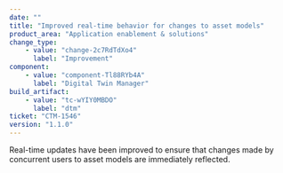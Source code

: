 ```yaml
---
date: ""
title: "Improved real-time behavior for changes to asset models"
product_area: "Application enablement & solutions"
change_type:
    - value: "change-2c7RdTdXo4"
      label: "Improvement"
component:
    - value: "component-Tl88RYb4A"
      label: "Digital Twin Manager"
build_artifact:
    - value: "tc-wYIY0MBDO"
      label: "dtm"
ticket: "CTM-1546"
version: "1.1.0"
---
```

Real-time updates have been improved to ensure that changes made by concurrent users to asset models are immediately reflected.